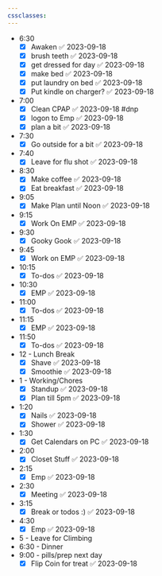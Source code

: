 ```yaml
---
cssclasses:
---
```

- 6:30
	- [x] Awaken ✅ 2023-09-18
	- [x] brush teeth ✅ 2023-09-18
	- [x] get dressed for day ✅ 2023-09-18
	- [x] make bed ✅ 2023-09-18
	- [x] put laundry on bed ✅ 2023-09-18
	- [x] Put kindle on charger? ✅ 2023-09-18
- 7:00
	- [x] Clean CPAP ✅ 2023-09-18 #dnp 
	- [x] logon to Emp ✅ 2023-09-18
	- [x] plan a bit ✅ 2023-09-18
- 7:30
	- [x] Go outside for a bit ✅ 2023-09-18
- 7:40
	- [x] Leave for flu shot ✅ 2023-09-18
- 8:30
	- [x] Make coffee ✅ 2023-09-18
	- [x] Eat breakfast ✅ 2023-09-18
- 9:05
	- [x] Make Plan until Noon ✅ 2023-09-18
- 9:15
	- [x] Work On EMP ✅ 2023-09-18
- 9:30
	- [x] Gooky Gook ✅ 2023-09-18
- 9:45
	- [x] Work on EMP ✅ 2023-09-18
- 10:15
	- [x] To-dos ✅ 2023-09-18
- 10:30
	- [x] EMP ✅ 2023-09-18
- 11:00
	- [x] To-dos ✅ 2023-09-18
- 11:15
	- [x] EMP ✅ 2023-09-18
- 11:50
	- [x] To-dos ✅ 2023-09-18
- 12 - Lunch Break
	- [x] Shave ✅ 2023-09-18
	- [x] Smoothie ✅ 2023-09-18
- 1 - Working/Chores
	- [x] Standup ✅ 2023-09-18
	- [x] Plan till 5pm ✅ 2023-09-18
- 1:20
	- [x] Nails ✅ 2023-09-18
	- [x] Shower ✅ 2023-09-18
- 1:30
	- [x] Get Calendars on PC ✅ 2023-09-18
- 2:00
	- [x] Closet Stuff ✅ 2023-09-18
- 2:15
	- [x] Emp ✅ 2023-09-18
- 2:30
	- [x] Meeting ✅ 2023-09-18
- 3:15
	- [x] Break or todos :) ✅ 2023-09-18
- 4:30
	- [x] Emp ✅ 2023-09-18
- 5 - Leave for Climbing
- 6:30 - Dinner
- 9:00 - pills/prep next day
	- [x] Flip Coin for treat ✅ 2023-09-18